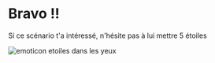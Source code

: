 # Bravo !!

Si ce scénario t'a intéressé, n'hésite pas à lui mettre 5 étoiles

![emoticon etoiles dans les yeux](.../../assets/emoticon.png)
